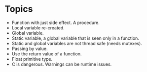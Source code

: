 # Topics

* Function with just side effect. A procedure.
* Local variable re-created.
* Global variable.
* Static variable, a global variable that is seen only in a function.
* Static and global variables are not thread safe (needs mutexes).
* Passing by value.
* Use the return value of a function.
* Float primitive type.
* C is dangerous. Warnings can be runtime issues.
